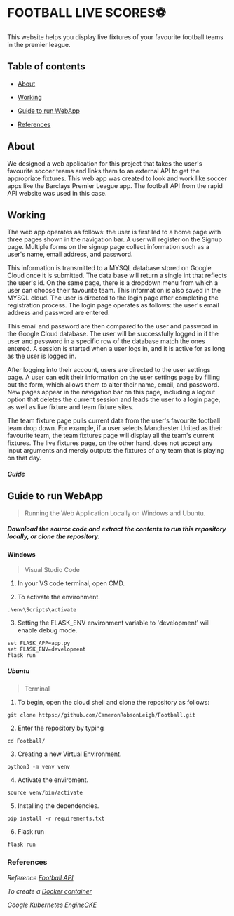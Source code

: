 # FOOTBALL LIVE SCORES⚽
This website helps you display live fixtures of your favourite football teams in the premier league.

## Table of contents

* [About](#About "Goto About")

* [Working](#Working )

* [Guide to run WebApp](#Guide)

* [References](#References)


 

      
  

## About 
  
 We designed a web application for this project that takes the user's favourite soccer teams and links them to an external API to get the appropriate fixtures. This web app was created to look and work like soccer apps like the Barclays Premier League app. The football API from the rapid API website was used in this case.


## Working
 
The web app operates as follows: the user is first led to a home page with three pages shown in the navigation bar. A user will register on the Signup page. Multiple forms on the signup page collect information such as a user's name, email address, and password.

This information is transmitted to a MYSQL database stored on Google Cloud once it is submitted. The data base will return a single int that reflects the user's id. On the same page, there is a dropdown menu from which a user can choose their favourite team.
This information is also saved in the MYSQL cloud. The user is directed to the login page after completing the registration process. The login page operates as follows: the user's email address and password are entered.

This email and password are then compared to the user and password in the Google Cloud database. The user will be successfully logged in if the user and password in a specific row of the database match the ones entered. A session is started when a user logs in, and it is active for as long as the user is logged in.

After logging into their account, users are directed to the user settings page. A user can edit their information on the user settings page by filling out the form, which allows them to alter their name, email, and password. New pages appear in the navigation bar on this page, including a logout option that deletes the current session and leads the user to a login page, as well as live fixture and team fixture sites.


The team fixture page pulls current data from the user's favourite football team drop down. For example, if a user selects Manchester United as their favourite team, the team fixtures page will display all the team's current fixtures. The live fixtures page, on the other hand, does not accept any input arguments and merely outputs the fixtures of any team that is playing on that day.  

##### Guide
## Guide to run WebApp
> Running the Web Application Locally on Windows and Ubuntu.

##### Download the source code and extract the contents to run this repository locally, or clone the repository.

#### Windows
> Visual Studio Code

1. In your VS code terminal, open CMD.

2. To activate the environment.
```
.\env\Scripts\activate

```
3. Setting the FLASK_ENV environment variable to 'development' will
  enable debug mode.
  
```
set FLASK_APP=app.py
set FLASK_ENV=development
flask run
```

##### Ubuntu
> Terminal

1. To begin, open the cloud shell and clone the repository as follows:
```
git clone https://github.com/CameronRobsonLeigh/Football.git

```
2. Enter the repository by typing
```
cd Football/
```
3. Creating a new Virtual Environment.
```
python3 -m venv venv
```
4. Activate the enviroment.
```
source venv/bin/activate
```
5. Installing the dependencies.
```
pip install -r requirements.txt
````
6. Flask run
```
flask run
```



### References 

*Reference [Football API](https://www.api-football.com/)*

*To create a [Docker container](https://docs.github.com/en/github-ae@latest/actions/creating-actions/creating-a-docker-container-action#creating-a-dockerfile)*

*Google Kubernetes Engine[GKE](https://cloud.google.com/kubernetes-engine/docs/tutorials/hello-app)*


